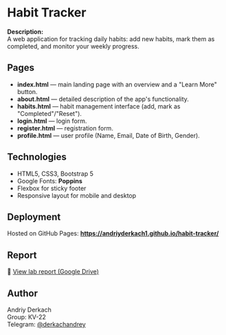 # Habit Tracker

**Description:**  
A web application for tracking daily habits: add new habits, mark them as completed, and monitor your weekly progress.

## Pages

- **index.html** — main landing page with an overview and a "Learn More" button.  
- **about.html** — detailed description of the app's functionality.  
- **habits.html** — habit management interface (add, mark as "Completed"/"Reset").  
- **login.html** — login form.  
- **register.html** — registration form.  
- **profile.html** — user profile (Name, Email, Date of Birth, Gender).

## Technologies

- HTML5, CSS3, Bootstrap 5  
- Google Fonts: **Poppins**  
- Flexbox for sticky footer  
- Responsive layout for mobile and desktop

## Deployment

Hosted on GitHub Pages: **https://andriyderkach1.github.io/habit-tracker/**

## Report

📄 [View lab report (Google Drive)](https://drive.google.com/file/d/1DQz_NCMejAZVIpXS93hifuW1OFEYy7xv/view?usp=sharing)

## Author

Andriy Derkach  
Group: КV-22  
Telegram: [@derkachandrey](https://t.me/derkachandrey)

